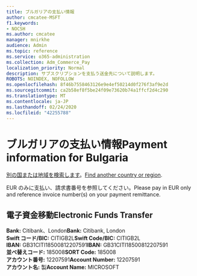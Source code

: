 ```yaml
---
title: ブルガリアの支払い情報
author: cmcatee-MSFT
f1.keywords:
- NOCSH
ms.author: cmcatee
manager: mnirkhe
audience: Admin
ms.topic: reference
ms.service: o365-administration
ms.collection: Adm_Commerce_Pay
localization_priority: Normal
description: サブスクリプションを支払う送金先について説明します。
ROBOTS: NOINDEX, NOFOLLOW
ms.openlocfilehash: 8f46b7558463126e9e4ef50214d0f276f3af9e2d
ms.sourcegitcommit: ca2b58ef8f5be24f09e73620b74a1ffcf2d4c290
ms.translationtype: MT
ms.contentlocale: ja-JP
ms.lasthandoff: 02/24/2020
ms.locfileid: "42255788"
---
```

# <a name="payment-information-for-bulgaria"></a><span data-ttu-id="3cc4c-103">ブルガリアの支払い情報</span><span class="sxs-lookup"><span data-stu-id="3cc4c-103">Payment information for Bulgaria</span></span>

<span data-ttu-id="3cc4c-104">[別の国または地域を検索します](../billing-and-payments/pay-for-your-subscription.md)。</span><span class="sxs-lookup"><span data-stu-id="3cc4c-104">[Find another country or region](../billing-and-payments/pay-for-your-subscription.md).</span></span>

<span data-ttu-id="3cc4c-105">EUR のみに支払い、請求書番号を参照してください。</span><span class="sxs-lookup"><span data-stu-id="3cc4c-105">Please pay in EUR only and reference invoice number(s) on your payment remittance.</span></span>

## <a name="electronic-funds-transfer"></a><span data-ttu-id="3cc4c-106">電子資金移動</span><span class="sxs-lookup"><span data-stu-id="3cc4c-106">Electronic Funds Transfer</span></span>

<span data-ttu-id="3cc4c-107">**Bank:** Citibank、London</span><span class="sxs-lookup"><span data-stu-id="3cc4c-107">**Bank:** Citibank, London</span></span>  
<span data-ttu-id="3cc4c-108">**Swift コード/BIC:** CITIGB2L</span><span class="sxs-lookup"><span data-stu-id="3cc4c-108">**Swift Code/BIC:** CITIGB2L</span></span>  
<span data-ttu-id="3cc4c-109">**IBAN:** GB31CITI18500812207591</span><span class="sxs-lookup"><span data-stu-id="3cc4c-109">**IBAN:** GB31CITI18500812207591</span></span>  
<span data-ttu-id="3cc4c-110">**並べ替えコード:** 185008</span><span class="sxs-lookup"><span data-stu-id="3cc4c-110">**SORT Code:** 185008</span></span>  
<span data-ttu-id="3cc4c-111">**アカウント番号:** 12207591</span><span class="sxs-lookup"><span data-stu-id="3cc4c-111">**Account Number:** 12207591</span></span>  
<span data-ttu-id="3cc4c-112">**アカウント名:** 製</span><span class="sxs-lookup"><span data-stu-id="3cc4c-112">**Account Name:** MICROSOFT</span></span>  